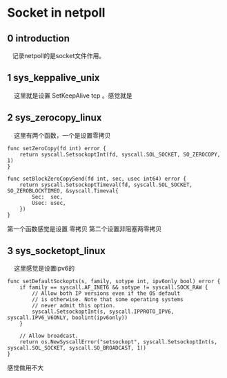 # Socket in netpoll

## 0 introduction

   记录netpoll的是socket文件作用。

## 1 sys_keppalive_unix

    这里就是设置 SetKeepAlive tcp 。感觉就是

## 2 sys_zerocopy_linux

    这里有两个函数，一个是设置零拷贝

```
func setZeroCopy(fd int) error {
    return syscall.SetsockoptInt(fd, syscall.SOL_SOCKET, SO_ZEROCOPY, 1)
}

func setBlockZeroCopySend(fd int, sec, usec int64) error {
    return syscall.SetsockoptTimeval(fd, syscall.SOL_SOCKET, SO_ZEROBLOCKTIMEO, &syscall.Timeval{
        Sec:  sec,
        Usec: usec,
    })
}
```

第一个函数感觉是设置 零拷贝 第二个设置非阻塞两零拷贝

## 3 sys_socketopt_linux

    这里感觉是设置ipv6的

```
func setDefaultSockopts(s, family, sotype int, ipv6only bool) error {
	if family == syscall.AF_INET6 && sotype != syscall.SOCK_RAW {
		// Allow both IP versions even if the OS default
		// is otherwise. Note that some operating systems
		// never admit this option.
		syscall.SetsockoptInt(s, syscall.IPPROTO_IPV6, syscall.IPV6_V6ONLY, boolint(ipv6only))
	}

	// Allow broadcast.
	return os.NewSyscallError("setsockopt", syscall.SetsockoptInt(s, syscall.SOL_SOCKET, syscall.SO_BROADCAST, 1))
}
```

感觉做用不大
